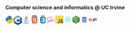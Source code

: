 
### Computer science and informatics @ UC Irvine 


<img align="left" alt="Python" width="26px" src="https://github.com/derek-ye/derek-ye/blob/master/icons/python.png" />
<img align="left" alt="C++" width="26px" src="https://github.com/derek-ye/derek-ye/blob/master/icons/cpp.png" />
<img align="left" alt="Java" width="26px" src="https://github.com/derek-ye/derek-ye/blob/master/icons/java.png" />

<img align="left" alt="HTML5" width="26px" src="https://github.com/derek-ye/derek-ye/blob/master/icons/html.png" />
<img align="left" alt="CSS3" width="26px" src="https://github.com/derek-ye/derek-ye/blob/master/icons/css.png" />
<img align="left" alt="Sass" width="26px" src="https://github.com/derek-ye/derek-ye/blob/master/icons/sass.png" />
<img align="left" alt="JavaScript" width="26px" src="https://github.com/derek-ye/derek-ye/blob/master/icons/javascript.png" />
<img align="left" alt="React" width="26px" src="https://github.com/derek-ye/derek-ye/blob/master/icons/react.png" />

<img align="left" alt="Node.js" width="26px" src="https://github.com/derek-ye/derek-ye/blob/master/icons/nodejs.png" />
<img align="left" alt="SQL" width="26px" src="https://github.com/derek-ye/derek-ye/blob/master/icons/sql.png" />
<img align="left" alt="Git" width="26px" src="https://github.com/derek-ye/derek-ye/blob/master/icons/git.png" />


